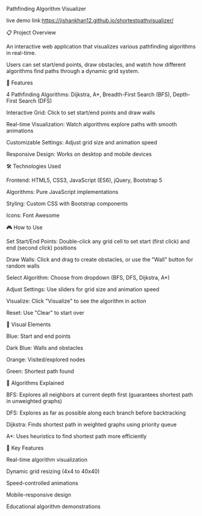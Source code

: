 Pathfinding Algorithm Visualizer


live demo link:https://jishankhan12.github.io/shortestpathvisualizer/

📋 Project Overview

An interactive web application that visualizes various pathfinding algorithms in real-time.

Users can set start/end points, draw obstacles, and watch how different algorithms find paths through a dynamic grid system.



🚀 Features

4 Pathfinding Algorithms: Dijkstra, A*, Breadth-First Search (BFS), Depth-First Search (DFS)

Interactive Grid: Click to set start/end points and draw walls

Real-time Visualization: Watch algorithms explore paths with smooth animations

Customizable Settings: Adjust grid size and animation speed

Responsive Design: Works on desktop and mobile devices



🛠️ Technologies Used

Frontend: HTML5, CSS3, JavaScript (ES6), jQuery, Bootstrap 5

Algorithms: Pure JavaScript implementations

Styling: Custom CSS with Bootstrap components

Icons: Font Awesome




🎮 How to Use

Set Start/End Points: Double-click any grid cell to set start (first click) and end (second click) positions

Draw Walls: Click and drag to create obstacles, or use the "Wall" button for random walls

Select Algorithm: Choose from dropdown (BFS, DFS, Dijkstra, A*)

Adjust Settings: Use sliders for grid size and animation speed

Visualize: Click "Visualize" to see the algorithm in action

Reset: Use "Clear" to start over





🎨 Visual Elements

Blue: Start and end points

Dark Blue: Walls and obstacles

Orange: Visited/explored nodes

Green: Shortest path found




🔧 Algorithms Explained

BFS: Explores all neighbors at current depth first (guarantees shortest path in unweighted graphs)

DFS: Explores as far as possible along each branch before backtracking

Dijkstra: Finds shortest path in weighted graphs using priority queue

A*: Uses heuristics to find shortest path more efficiently




🌟 Key Features

Real-time algorithm visualization

Dynamic grid resizing (4x4 to 40x40)

Speed-controlled animations

Mobile-responsive design

Educational algorithm demonstrations




